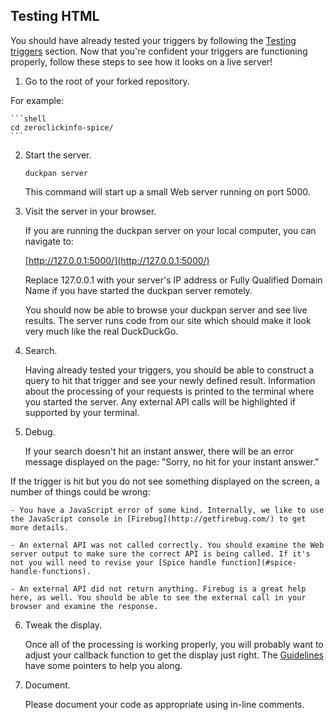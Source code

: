 ## Testing HTML

You should have already tested your triggers by following the [Testing triggers](https://github.com/duckduckgo/duckduckgo#testing-triggers) section. Now that you're confident your triggers are functioning properly, follow these steps to see how it looks on a live server!

<!-- /summary -->

1. Go to the root of your forked repository.

  For example:

    ```shell
    cd zeroclickinfo-spice/
    ```

2. Start the server.

    ```shell
    duckpan server
    ```

    This command will start up a small Web server running on port 5000.

3. Visit the server in your browser.

    If you are running the duckpan server on your local computer, you can navigate to:

    [http://127.0.0.1:5000/](http://127.0.0.1:5000/)

    Replace 127.0.0.1 with your server's IP address or Fully Qualified Domain Name if you have started the duckpan server remotely.

    You should now be able to browse your duckpan server and see live results. The server runs code from our site which should make it look very much like the real DuckDuckGo.

4. Search.

    Having already tested your triggers, you should be able to construct a query to hit that trigger and see your newly defined result. Information about the processing of your requests is printed to the terminal where you started the server. Any external API calls will be highlighted if supported by your terminal.

5. Debug.

    If your search doesn't hit an instant answer, there will be an error message displayed on the page: "Sorry, no hit for your instant answer."

  If the trigger is hit but you do not see something displayed on the screen, a number of things could be wrong:

    - You have a JavaScript error of some kind. Internally, we like to use the JavaScript console in [Firebug](http://getfirebug.com/) to get more details.

    - An external API was not called correctly. You should examine the Web server output to make sure the correct API is being called. If it's not you will need to revise your [Spice handle function](#spice-handle-functions).

    - An external API did not return anything. Firebug is a great help here, as well. You should be able to see the external call in your browser and examine the response.

6. Tweak the display.

    Once all of the processing is working properly, you will probably want to adjust your callback function to get the display just right. The [Guidelines](https://github.com/duckduckgo/duckduckgo#guidelines) have some pointers to help you along.

7. Document.

    Please document your code as appropriate using in-line comments.
